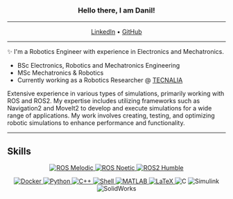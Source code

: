 <!-- Heading -->
<h3 align="center"> Hello there, I am Danil! </h3>

---
<!-- Websites -->

<p align="center">
  <a href="https://www.linkedin.com/in/danilpavlenko/">LinkedIn</a> •
  <a href="https://github.com/Danilrivero">GitHub</a>
</p>

 <!-- About section -->

---
✨ I'm a Robotics Engineer with experience in Electronics and Mechatronics.

- BSc Electronics, Robotics and Mechatronics Engineering
- MSc Mechatronics & Robotics
- Currently working as a Robotics Researcher @ [TECNALIA](https://www.tecnalia.com/)

<!-- SKills -->

Extensive experience in various types of simulations, primarily working with ROS and ROS2. My expertise includes utilizing frameworks such as Navigation2 and MoveIt2 to develop and execute simulations for a wide range of applications. My work involves creating, testing, and optimizing robotic simulations to enhance performance and functionality.

---
## Skills

<p align="center">
  <a href="http://www.ros.org/">
    <img src="https://img.shields.io/badge/ROS-melodic-blue" alt="ROS Melodic">
  </a>
  <a href="http://www.ros.org/">
    <img src="https://img.shields.io/badge/ROS-noetic-blue" alt="ROS Noetic">
  </a>
  <a href="https://index.ros.org/doc/ros2/">
    <img src="https://img.shields.io/badge/ROS2-humble-blue" alt="ROS2 Humble">
  </a>
</p>


<p align="center">
  <a href="https://www.docker.com/">
    <img src="https://img.shields.io/badge/Docker-2496ED?style=flat-square&logo=Docker&logoColor=white" alt="Docker">
  </a>
  <a href="https://github.com/Danilrivero">
    <img src="https://img.shields.io/badge/Python-3776AB?style=flat-square&logo=Python&logoColor=white" alt="Python">
  </a>
  <a href="https://github.com/Danilrivero">
    <img src="https://img.shields.io/badge/C%2B%2B-00599C?style=flat-square&logo=C%2B%2B&logoColor=white" alt="C++">
  </a>
  <a href="https://github.com/Danilrivero">
    <img src="https://img.shields.io/badge/Shell-5391FE?style=flat-square&logo=PowerShell&logoColor=white" alt="Shell">
  </a>
  <a href="https://github.com/Danilrivero">
    <img src="https://img.shields.io/badge/MATLAB-0076A8?style=flat-square&logo=Mathworks&logoColor=white" alt="MATLAB">
  </a>
  <a href="https://github.com/Danilrivero">
    <img src="https://img.shields.io/badge/LaTeX-008080?style=flat-square&logo=LaTeX&logoColor=white" alt="LaTeX">
  </a>
  <a>
    <img src="https://img.shields.io/badge/C-00599C?style=flat-square&logo=C&logoColor=white" alt="C">
  </a>
  <a>
    <img src="https://img.shields.io/badge/Simulink-9ACD32?style=flat-square&logo=Mathworks&logoColor=white" alt="Simulink">
  </a>
  <a>
    <img src="https://img.shields.io/badge/SolidWorks-00A1E0?style=flat-square&logo=SolidWorks&logoColor=white" alt="SolidWorks">
  </a>
</p>

